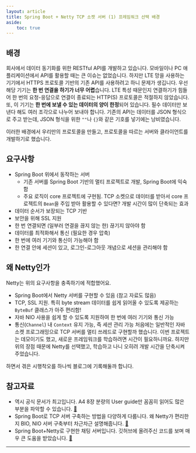 ```yaml
---
layout: article
title: Spring Boot + Netty TCP 소켓 서버 (1) 프레임워크 선택 배경
aside:
    toc: true
---
```


## 배경
회사에서 데이터 동기화를 위한 RESTful API를 개발하고 있습니다. 모바일이나 PC 애플리케이션에서 API를 활용할 때는 큰 이슈는 없었습니다. 하지만 LTE 망을 사용하는 기기에서 HTTPS 프로토콜 기반의 기존 API를 사용하려고 하니 문제가 생깁니다.
우선 해당 기기는 **한 번 연결을 하기가 너무 어렵**습니다. LTE 특성 때문인지 연결하기가 힘들어 한 번의 요청-응답으로 연결이 종료되는 HTTP(S) 프로토콜은 적절하지 않았습니다.
또, 이 기기는 **한 번에 보낼 수 있는 데이터의 양이 한정**되어 있습니다. 필수 데이터만 보낸다 해도 여러 조각으로 나누어 보내야 합니다. 기존의 API는 데이터를 JSON 형식으로 주고 받는데, JSON 형식을 위한 `""`나 `{}`와 같은 기호를 넣기에는 낭비였습니다.

이러한 배경에서 우리만의 프로토콜을 만들고, 프로토콜을 따르는 서버와 클라이언트를 개발하기로 했습니다.

## 요구사항
+ Spring Boot 위에서 동작하는 서버
    - 기존 서버를 Spring Boot 기반의 멀티 프로젝트로 개발, Spring Boot에 익숙함
    - 주요 로직이 core 프로젝트에 구현됨. TCP 소켓으로 데이터를 받아서 core 프로젝트의 `Bean`을 주입 받아 활용할 수 있다면? 개발 시간이 많이 단축되는 효과
+ 데이터 순서가 보장되는 TCP 기반
+ 보안을 위해 SSL 지원
+ 한 번 연결되면 (일부러 연결을 끊지 않는 한) 끊기지 않아야 함
+ 데이터를 최적화해서 통신 (필요한 경우 압축)
+ 한 번에 여러 기기와 통신이 가능해야 함
+ 한 연결 안에 세션이 있고, 로그인-로그아웃 개념으로 세션을 관리해야 함

## 왜 Netty인가
Netty는 위의 요구사항을 충족하기에 적합했어요.
+ Spring Boot에서 Netty 서버를 구현할 수 있음 (참고 자료도 많음)
+ TCP, SSL 지원. 특히 byte stream 데이터를 쉽게 읽어올 수 있도록 제공하는 `ByteBuf` 클래스가 아주 편리함!
+ 자바 NIO 사용을 쉽게 할 수 있도록 지원하여 한 번에 여러 기기와 통신 가능
+ 통신(`Channel`) 내 `Context` 유지 가능, 즉 세션 관리 가능
처음에는 일반적인 자바 소켓 프로그래밍으로 TCP 서버를 멀티 쓰레드로 구현할까 했습니다. 이번 프로젝트는 데모이기도 했고, 새로운 프레임워크를 학습하려면 시간이 필요하니까요.
하지만 위의 장점 때문에 Netty를 선택했고, 학습하고 나니 오히려 개발 시간을 단축시켜 주었습니다.

하면서 겪은 시행착오를 하나씩 블로그에 기록해둘까 합니다.

## 참고자료
+ 역시 공식 문서가 최고입니다. A4 8장 분량의 User guide만 꼼꼼히 읽어도 많은 부분을 파악할 수 있습니다. [🔗](https://netty.io/wiki/user-guide-for-4.x.html, "Netty.docs: User guide")
+ Spring Boot로 TCP 서버 구축하는 방법을 다양하게 다룹니다. 왜 Netty가 편리한지 BIO, NIO 서버 구축부터 차근차근 설명해줍니다. [🔗](https://programmer.help/blogs/spring-boot-build-tcp-server.html, "Spring Boot Build TCP Server")
+ Spring Boot+Netty로 구현한 채팅 서버입니다. 깃허브에 올려주신 코드를 보며 매우 큰 도움을 받았습니다.  [🔗](https://www.manty.co.kr/bbs/detail/develop?id=69, "Spring Boot 와 Netty 의 아슬아슬한 동거")

<!--more-->

---
